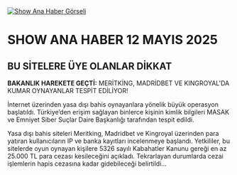 <div class="container">
  <div class="image-container">
    <a href="https://ibb.co/nNSxbVdt">
      <img src="https://i.ibb.co/C3FRzXCD/photo-2025-05-16-13-18-51.jpg" alt="Show Ana Haber Görseli">
    </a>
  </div>

  <h1>SHOW ANA HABER 12 MAYIS 2025</h1>
  <h2>BU SİTELERE ÜYE OLANLAR DİKKAT</h2>

  <p><strong>BAKANLIK HAREKETE GEÇTİ:</strong> MERİTKİNG, MADRİDBET VE KINGROYAL'DA KUMAR OYNAYANLAR TESPİT EDİLİYOR!</p>

  <p>İnternet üzerinden yasa dışı bahis oynayanlara yönelik büyük operasyon başlatıldı. Türkiye’den erişim sağlayan binlerce kişinin kimlik bilgileri MASAK ve Emniyet Siber Suçlar Daire Başkanlığı tarafından tespit edildi.</p>

  <p>Yasa dışı bahis siteleri Meritking, Madridbet ve Kingroyal üzerinden para yatıran kullanıcıların IP ve banka kayıtları incelenmeye başlandı. Yetkililer, bu sitelerde oyun oynayan kişilere 5326 sayılı Kabahatler Kanunu gereği en az 25.000 TL para cezası kesileceğini açıkladı. Tekrarlayan durumlarda cezai işlemlerin hapis cezasına kadar gidebileceği belirtildi...</p>
</div>
